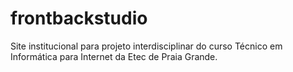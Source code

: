 # frontbackstudio

Site institucional para projeto interdisciplinar do curso Técnico em Informática para Internet da Etec de Praia Grande.

